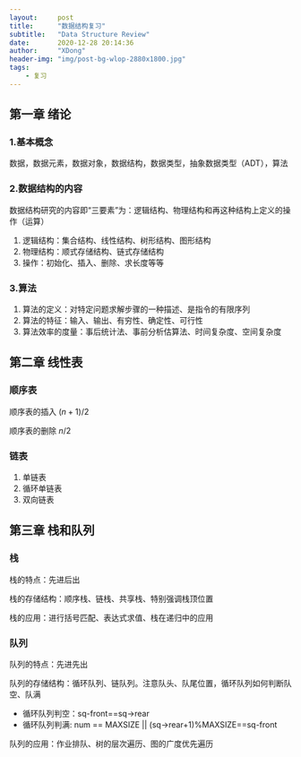 ```yaml
---
layout:     post
title:      "数据结构复习"
subtitle:   "Data Structure Review"
date:       2020-12-28 20:14:36
author:     "XDong"
header-img: "img/post-bg-wlop-2880x1800.jpg"
tags:
    - 复习
---
```



## 第一章 绪论

### 1.基本概念

数据，数据元素，数据对象，数据结构，数据类型，抽象数据类型（ADT），算法

### 2.数据结构的内容

数据结构研究的内容即“三要素”为：逻辑结构、物理结构和再这种结构上定义的操作（运算）

1. 逻辑结构：集合结构、线性结构、树形结构、图形结构
2. 物理结构：顺式存储结构、链式存储结构
3. 操作：初始化、插入、删除、求长度等等

### 3.算法

1. 算法的定义：对特定问题求解步骤的一种描述、是指令的有限序列
2. 算法的特征：输入、输出、有穷性、确定性、可行性
3. 算法效率的度量：事后统计法、事前分析估算法、时间复杂度、空间复杂度

## 第二章 线性表

### 顺序表

顺序表的插入 $(n+1)/2$

顺序表的删除 $n/2$

### 链表

1. 单链表
2. 循环单链表
3. 双向链表

## 第三章 栈和队列

### 栈

栈的特点：先进后出

栈的存储结构：顺序栈、链栈、共享栈、特别强调栈顶位置

栈的应用：进行括号匹配、表达式求值、栈在递归中的应用

### 队列

队列的特点：先进先出

队列的存储结构：循环队列、链队列。注意队头、队尾位置，循环队列如何判断队空、队满

- 循环队列判空：sq-front==sq->rear
- 循环队列判满: num == MAXSIZE || (sq->rear+1)%MAXSIZE==sq-front


队列的应用：作业排队、树的层次遍历、图的广度优先遍历

